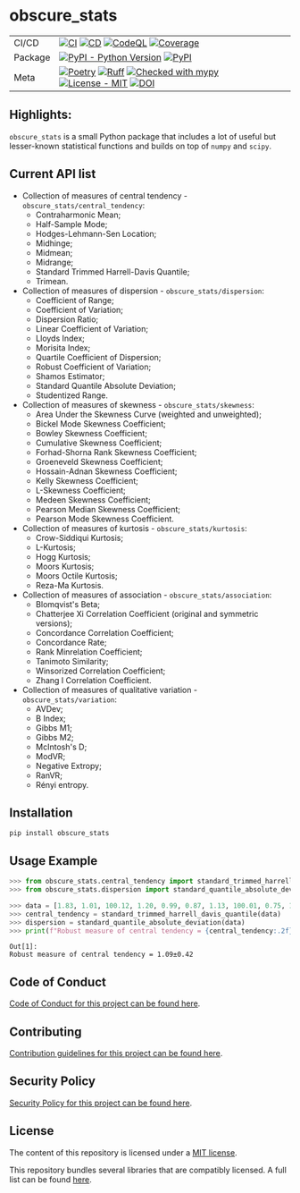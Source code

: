 # obscure_stats

| | |
| --- | --- |
| CI/CD | [![CI](https://github.com/glevv/obscure_stats/actions/workflows/package.yml/badge.svg)](https://github.com/glevv/obscure_stats/actions/workflows/package.yml) [![CD](https://github.com/glevv/obscure_stats/actions/workflows/publish.yml/badge.svg)](https://github.com/glevv/obscure_stats/actions/workflows/publish.yml) [![CodeQL](https://github.com/glevv/obscure_stats/actions/workflows/github-code-scanning/codeql/badge.svg)](https://github.com/glevv/obscure_stats/actions/workflows/github-code-scanning/codeql) [![Coverage](https://codecov.io/github/glevv/obscure_stats/coverage.svg?branch=main)](https://codecov.io/gh/glevv/obscure_stats)
| Package | [![PyPI - Python Version](https://img.shields.io/pypi/pyversions/obscure_stats?logo=Python)](https://pypi.org/project/obscure_stats/) [![PyPI](https://img.shields.io/pypi/v/obscure_stats?logo=PyPI)](https://pypi.org/project/obscure_stats/) |
| Meta | [![Poetry](https://img.shields.io/endpoint?url=https://python-poetry.org/badge/v0.json)](https://python-poetry.org/) [![Ruff](https://img.shields.io/endpoint?url=https://raw.githubusercontent.com/astral-sh/ruff/main/assets/badge/v2.json)](https://github.com/astral-sh/ruff) [![Checked with mypy](https://www.mypy-lang.org/static/mypy_badge.svg)](https://mypy-lang.org/) [![License - MIT](https://img.shields.io/badge/license-MIT-9400d3.svg)](https://spdx.org/licenses/) [![DOI](https://zenodo.org/badge/DOI/10.5281/zenodo.10206933.svg)](https://doi.org/10.5281/zenodo.10206933)

## Highlights:

`obscure_stats` is a small Python package that includes a lot of useful but lesser-known statistical functions and builds on top of `numpy` and `scipy`.

## Current API list

- Collection of measures of central tendency - `obscure_stats/central_tendency`:
    * Contraharmonic Mean;
    * Half-Sample Mode;
    * Hodges-Lehmann-Sen Location;
    * Midhinge;
    * Midmean;
    * Midrange;
    * Standard Trimmed Harrell-Davis Quantile;
    * Trimean.
- Collection of measures of dispersion - `obscure_stats/dispersion`:
    * Coefficient of Range;
    * Coefficient of Variation;
    * Dispersion Ratio;
    * Linear Coefficient of Variation;
    * Lloyds Index;
    * Morisita Index;
    * Quartile Coefficient of Dispersion;
    * Robust Coefficient of Variation;
    * Shamos Estimator;
    * Standard Quantile Absolute Deviation;
    * Studentized Range.
- Collection of measures of skewness - `obscure_stats/skewness`:
    * Area Under the Skewness Curve (weighted and unweighted);
    * Bickel Mode Skewness Coefficient;
    * Bowley Skewness Coefficient;
    * Cumulative Skewness Coefficient;
    * Forhad-Shorna Rank Skewness Coefficient;
    * Groeneveld Skewness Coefficient;
    * Hossain-Adnan Skewness Coefficient;
    * Kelly Skewness Coefficient;
    * L-Skewness Coefficient;
    * Medeen Skewness Coefficient;
    * Pearson Median Skewness Coefficient;
    * Pearson Mode Skewness Coefficient.
- Collection of measures of kurtosis - `obscure_stats/kurtosis`:
    * Crow-Siddiqui Kurtosis;
    * L-Kurtosis;
    * Hogg Kurtosis;
    * Moors Kurtosis;
    * Moors Octile Kurtosis;
    * Reza-Ma Kurtosis.
- Collection of measures of association - `obscure_stats/association`:
    * Blomqvist's Beta;
    * Chatterjee Xi Correlation Coefficient (original and symmetric versions);
    * Concordance Correlation Coefficient;
    * Concordance Rate;
    * Rank Minrelation Coefficient;
    * Tanimoto Similarity;
    * Winsorized Correlation Coefficient;
    * Zhang I Correlation Coefficient.
- Collection of measures of qualitative variation - `obscure_stats/variation`:
    * AVDev;
    * B Index;
    * Gibbs M1;
    * Gibbs M2;
    * McIntosh's D;
    * ModVR;
    * Negative Extropy;
    * RanVR;
    * Rényi entropy.

## Installation

`pip install obscure_stats`

## Usage Example

```python
>>> from obscure_stats.central_tendency import standard_trimmed_harrell_davis_quantile
>>> from obscure_stats.dispersion import standard_quantile_absolute_deviation

>>> data = [1.83, 1.01, 100.12, 1.20, 0.99, 0.87, 1.13, 100.01, 0.75, 1.03]
>>> central_tendency = standard_trimmed_harrell_davis_quantile(data)
>>> dispersion = standard_quantile_absolute_deviation(data)
>>> print(f"Robust measure of central tendency = {central_tendency:.2f}±{dispersion:.2f}")
```

```
Out[1]:
Robust measure of central tendency = 1.09±0.42
```

## Code of Conduct

[Code of Conduct for this project can be found here](CODE_OF_CONDUCT.md).

## Contributing

[Contribution guidelines for this project can be found here](CONTRIBUTING.md).

## Security Policy

[Security Policy for this project can be found here](SECURITY.md).

## License

The content of this repository is licensed under a [MIT license](https://github.com/glevv/obscure_stats/blob/main/LICENSE.txt).

This repository bundles several libraries that are compatibly licensed. A full list can be found [here](https://github.com/glevv/obscure_stats/blob/main/LICENSES_bundled.txt).
